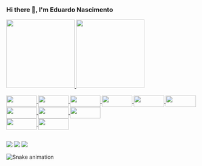 ### Hi there 👋, I'm Eduardo Nascimento

<link rel="stylesheet" href="https://cdn.jsdelivr.net/gh/devicons/devicon@v2.12.0/devicon.min.css">

<!--
**dudursn/dudursn** is a ✨ _special_ ✨ repository because its `README.md` (this file) appears on your GitHub profile.

Here are some ideas to get you started:

- 🔭 I’m currently working on ...
- 🌱 I’m currently learning ...
- 👯 I’m looking to collaborate on ...
- 🤔 I’m looking for help with ...
- 💬 Ask me about ...
- 📫 How to reach me: ...
- 😄 Pronouns: ...
- ⚡ Fun fact: ...
-->

 <div>
  <a href="https://github.com/dudursn">
  <img height="180em" src="https://github-readme-stats.vercel.app/api?username=dudursn&show_icons=true&theme=dark&include_all_commits=true&count_private=true"/>
  <img height="180em" src="https://github-readme-stats.vercel.app/api/top-langs/?username=dudursn&layout=compact&langs_count=7&theme=dark"/>
</div>
 


<div style="display: inline_block"><br>
	<img align="center" height="30" width="80" src="https://img.shields.io/badge/Bootstrap-563D7C?style=for-the-badge&logo=bootstrap&logoColor=white" >
	<img align="center" height="30" width="80" src="https://img.shields.io/badge/HTML-239120?style=for-the-badge&logo=html5&logoColor=white" >
	<img align="center" height="30" width="80" src="https://img.shields.io/badge/CSS-239120?&style=for-the-badge&logo=css3&logoColor=white" >
	<img align="center" height="30" width="80" src="https://img.shields.io/badge/jQuery-0769AD?style=for-the-badge&logo=jquery&logoColor=white" >
	<img align="center" height="30" width="80" src="https://img.shields.io/badge/JavaScript-F7DF1E?style=for-the-badge&logo=javascript&logoColor=black" >
	<img align="center" height="30" width="80" src="https://img.shields.io/badge/Java-ED8B00?style=for-the-badge&logo=java&logoColor=white" >
	<img align="center" height="30" width="80" src="https://img.shields.io/badge/PHP-777BB4?style=for-the-badge&logo=php&logoColor=white" >
	<img align="center" height="30" width="80" src="https://img.shields.io/badge/Python-3776AB?style=for-the-badge&logo=python&logoColor=white" >
	<img align="center" height="30" width="80" src="https://img.shields.io/badge/Laravel-FF2D20?style=for-the-badge&logo=laravel&logoColor=white" >
	<br>
	<img align="center" height="30" width="80" src="https://img.shields.io/badge/Spring-6DB33F?style=for-the-badge&logo=spring&logoColor=white">
	<img align="center" height="30" width="80" src="https://img.shields.io/badge/MySQL-00000F?style=for-the-badge&logo=mysql&logoColor=white" >

</div>


  
  ##
 
<div> 

 <a href="https://gitlab.com/dudursn" target="_blank"><img src="https://img.shields.io/badge/GitLab-330F63?style=for-the-badge&logo=gitlab&logoColor=white"></a> 
 <a href="https://www.linkedin.com/in/eduardo-roger" target="_blank"><img src="https://img.shields.io/badge/-LinkedIn-%230077B5?style=for-the-badge&logo=linkedin&logoColor=white"></a> 
  <a href="https://instagram.com/eduardoroger_" target="_blank"><img src="https://img.shields.io/badge/-Instagram-%23E4405F?style=for-the-badge&logo=instagram&logoColor=white" ></a>
  

  ![Snake animation](https://github.com/dudursn/dudursn/blob/output/github-contribution-grid-snake.svg)
 
</div>
